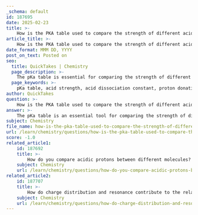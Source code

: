 ```yaml
---
_schema: default
id: 187695
date: 2025-02-23
title: >-
    How is the PKA table used to compare the strength of different acids?
article_title: >-
    How is the PKA table used to compare the strength of different acids?
date_format: MMM DD, YYYY
post_on_text: Posted on
seo:
  title: QuickTakes | Chemistry
  page_description: >-
    The pKa table is essential for comparing the strength of different acids by evaluating their pKa values, allowing chemists to predict reaction outcomes and understand factors influencing acidity.
  page_keywords: >-
    pKa table, acid strength, acid dissociation constant, proton donation, comparative analysis, reaction outcomes, conjugate bases, molecular structure, functional groups, acidity evaluation
author: QuickTakes
question: >-
    How is the PKA table used to compare the strength of different acids?
answer: >-
    The pKa table is an essential tool for comparing the strength of different acids. It provides a systematic way to evaluate the acidity of various compounds based on their pKa values, which are numerical representations of the acidity of protons in those compounds. Here’s how the pKa table is used in acid-base comparisons:\n\n1. **Understanding pKa Values**: The pKa value is the negative logarithm of the acid dissociation constant (Ka) of an acid. A lower pKa value indicates a stronger acid, meaning that the acid is more likely to donate a proton (H⁺) in solution. For example, hydrochloric acid (HCl) has a pKa of -7, while acetic acid (CH₃COOH) has a pKa of 4.76. This indicates that HCl is significantly stronger than acetic acid.\n\n2. **Comparative Analysis**: By using the pKa table, chemists can quickly compare the strengths of different acids. For instance, if you want to compare sulfuric acid (pKa ≈ -3) with acetic acid, the pKa values clearly show that sulfuric acid is a much stronger acid. This comparison is crucial for predicting the outcomes of acid-base reactions.\n\n3. **Predicting Reaction Outcomes**: The pKa values help in predicting which acid will donate a proton more readily in a reaction. In a reaction between two acids, the one with the lower pKa will typically act as the stronger acid and will more likely donate its proton.\n\n4. **Stability of Conjugate Bases**: The pKa table also allows for the evaluation of the stability of conjugate bases formed after an acid donates a proton. A strong acid will have a weak conjugate base, which is more stable and less likely to re-accept a proton. This stability is influenced by factors such as electronegativity, hybridization, and resonance.\n\n5. **Functional Groups and Molecular Structure**: The pKa values can also reflect the influence of functional groups on acidity. For example, the presence of electronegative atoms or resonance structures can stabilize the negative charge on the conjugate base, thus affecting the pKa value. This is important for understanding how molecular structure impacts acidity.\n\nIn summary, the pKa table serves as a critical reference for chemists to compare the strengths of different acids, predict the outcomes of acid-base reactions, and understand the underlying factors that influence acidity, such as molecular structure and functional groups.
subject: Chemistry
file_name: how-is-the-pka-table-used-to-compare-the-strength-of-different-acids.md
url: /learn/chemistry/questions/how-is-the-pka-table-used-to-compare-the-strength-of-different-acids
score: -1.0
related_article1:
    id: 187692
    title: >-
        How do you compare acidic protons between different molecules?
    subject: Chemistry
    url: /learn/chemistry/questions/how-do-you-compare-acidic-protons-between-different-molecules
related_article2:
    id: 187707
    title: >-
        How do charge distribution and resonance contribute to the relative stability of acids and their conjugate bases?
    subject: Chemistry
    url: /learn/chemistry/questions/how-do-charge-distribution-and-resonance-contribute-to-the-relative-stability-of-acids-and-their-conjugate-bases
---
```


&nbsp;